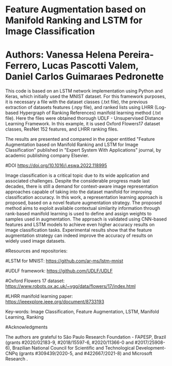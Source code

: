 # Feature Augmentation based on Manifold Ranking and LSTM for Image Classification

# Authors: Vanessa Helena Pereira-Ferrero, Lucas Pascotti Valem, Daniel Carlos Guimaraes Pedronette

This code is based on an LSTM network implementation using Python and Keras,
which initially used the MNIST dataset. For this framework purposes, it is necessary 
a file with the dataset classes (.txt file), the previous extraction of datasets features
(.npy file), and ranked lists using LHRR (Log-based Hypergraph of Ranking References)
manifold learning method (.txt file). Here the files were obtained thorough
UDLF - Unsupervised Distance Learning Framework. In this example, it is used Oxford
Flowers17 dataset classes, ResNet 152 features, and LHRR ranking files. 

The results are presented and compared in the paper entitled "Feature Augmentation based 
on Manifold Ranking and LSTM for Image Classification" published in 
"Expert System With Applications" journal, by academic publishing company Elsevier.

#DOI https://doi.org/10.1016/j.eswa.2022.118995

Image classification is a critical topic due to its wide application and associated challenges. 
Despite the considerable progress made last decades, there is still a demand for
context-aware image representation approaches capable of taking into the dataset
manifold for improving classification accuracy. In this work, a representation learning
approach is proposed, based on a novel feature augmentation strategy. The proposed
method aims to exploit available contextual similarity information through rank-based
manifold learning is used to define and assign weights to samples used in
augmentation. The approach is validated using CNN-based features and LSTM models
to achieve even higher accuracy results on image classification tasks. Experimental
results show that the feature augmentation strategy can indeed improve the accuracy
of results on widely used image datasets.

#Resources and repositories:

#LSTM for MNIST: https://github.com/ar-ms/lstm-mnist

#UDLF framework: https://github.com/UDLF/UDLF

#Oxford Flowers 17 dataset: https://www.robots.ox.ac.uk/~vgg/data/flowers/17/index.html

#LHRR manifold learning paper: https://ieeexplore.ieee.org/document/8733193

Key-words: Image Classification, Feature Augmentation, LSTM, Manifold Learning, Ranking

#Acknowledgments

The authors are grateful to São Paulo Research Foundation - FAPESP, Brazil (grants #2020/02183-9, #2018/15597-6, #2020/11366-0 and #2017/25908-6), Brazilian National Council for Scientific and Technological Development- CNPq (grants #309439/2020-5, and #422667/2021-8) and Microsoft Research .
